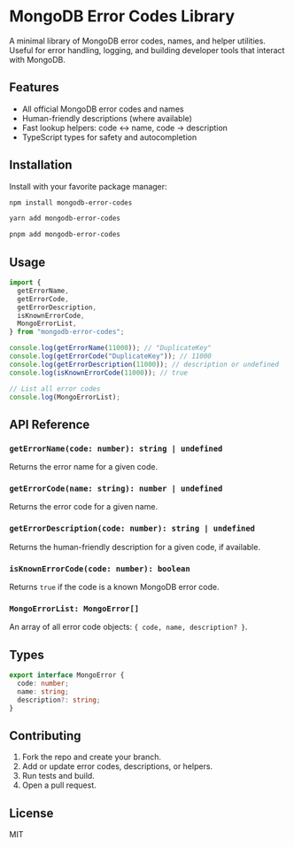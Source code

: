 # MongoDB Error Codes Library

A minimal library of MongoDB error codes, names, and helper utilities. Useful for error handling, logging, and building developer tools that interact with MongoDB.

## Features

- All official MongoDB error codes and names
- Human-friendly descriptions (where available)
- Fast lookup helpers: code ↔ name, code → description
- TypeScript types for safety and autocompletion

## Installation

Install with your favorite package manager:

```sh
npm install mongodb-error-codes
```

```sh
yarn add mongodb-error-codes
```

```sh
pnpm add mongodb-error-codes
```

## Usage

```ts
import {
  getErrorName,
  getErrorCode,
  getErrorDescription,
  isKnownErrorCode,
  MongoErrorList,
} from "mongodb-error-codes";

console.log(getErrorName(11000)); // "DuplicateKey"
console.log(getErrorCode("DuplicateKey")); // 11000
console.log(getErrorDescription(11000)); // description or undefined
console.log(isKnownErrorCode(11000)); // true

// List all error codes
console.log(MongoErrorList);
```

## API Reference

### `getErrorName(code: number): string | undefined`

Returns the error name for a given code.

### `getErrorCode(name: string): number | undefined`

Returns the error code for a given name.

### `getErrorDescription(code: number): string | undefined`

Returns the human-friendly description for a given code, if available.

### `isKnownErrorCode(code: number): boolean`

Returns `true` if the code is a known MongoDB error code.

### `MongoErrorList: MongoError[]`

An array of all error code objects: `{ code, name, description? }`.

## Types

```ts
export interface MongoError {
  code: number;
  name: string;
  description?: string;
}
```

## Contributing

1. Fork the repo and create your branch.
2. Add or update error codes, descriptions, or helpers.
3. Run tests and build.
4. Open a pull request.

## License

MIT
